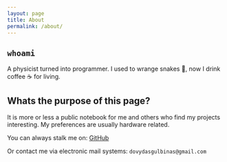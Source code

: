 ```yaml
---
layout: page
title: About
permalink: /about/
---
```


## `whoami`

A physicist  turned into programmer.  I used to wrange snakes 🐍, now I drink coffee ☕ for living.

## Whats the purpose of this page?

It is more or less a public notebook for me and others who find my projects interesting. My preferences are usually hardware related.




You can always stalk me on: [GitHub][my-git]

Or contact me via electronic mail systems: `dovydasgulbinas@gmail.com`

[my-git]: https://github.com/megamorphf
